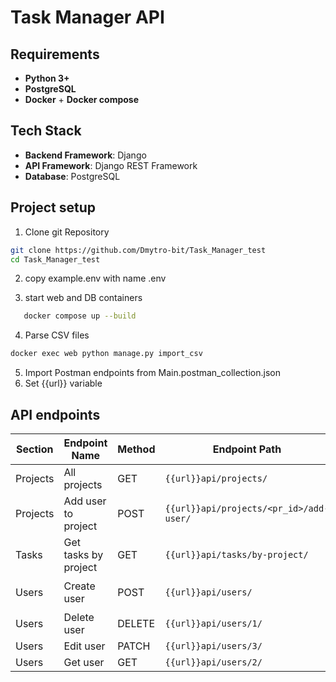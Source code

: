 # Task Manager API

## Requirements

- **Python 3+**
- **PostgreSQL**
- **Docker** + **Docker compose**

## Tech Stack

- **Backend Framework**: Django
- **API Framework**: Django REST Framework
- **Database**: PostgreSQL



## Project setup

1. Clone git Repository

```bash
git clone https://github.com/Dmytro-bit/Task_Manager_test
cd Task_Manager_test
```

2. copy example.env with name .env


3. start web and DB containers

```bash
   docker compose up --build
```

4. Parse CSV files

```bash
docker exec web python manage.py import_csv
```

5. Import Postman endpoints from Main.postman_collection.json
6. Set {{url}} variable

## API endpoints 
| **Section** | **Endpoint Name**       | **Method** | **Endpoint Path**                       | **Body (JSON)**                                                                                                 |
|-------------|--------------------------|------------|-----------------------------------------|------------------------------------------------------------------------------------------------------------------|
| Projects    | All projects             | GET        | `{{url}}api/projects/`                  | None                                                                                                             |
| Projects    | Add user to project      | POST       | `{{url}}api/projects/<pr_id>/add-user/` | `{ "email": "davidwilson@example.com" }`                                                                        |
| Tasks       | Get tasks by project     | GET        | `{{url}}api/tasks/by-project/`          | `{ "project_id": 1, "email": "davidwilson@example.com" }`                                                       |
| Users       | Create user              | POST       | `{{url}}api/users/`                     | `{ "name": "Micle", "email": "michaeljohnson2@example.com", "password": "password123" }`                        |
| Users       | Delete user              | DELETE     | `{{url}}api/users/1/`                   | `{ "password": "password123" }`                                                                                 |
| Users       | Edit user                | PATCH      | `{{url}}api/users/3/`                   | `{ "name": "New Name" }`                                                                                        |
| Users       | Get user                 | GET        | `{{url}}api/users/2/`                   | None                                                                                                             |
